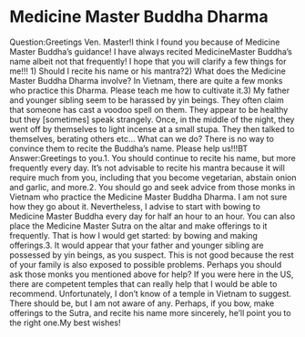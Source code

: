 # Medicine Master Buddha Dharma

Question:Greetings Ven. Master!I think I found you because of Medicine Master Buddha’s guidance! I have always recited Medicine​Master Buddha’s name albeit not that frequently! I hope that you will clarify a few things for me!!!​      1) Should I recite his name or his mantra?2) What does the Medicine Master Buddha Dharma involve? In Vietnam, there are quite a few monks who practice this Dharma. Please teach me how to cultivate it.3) My father and younger sibling seem to be harassed by yin beings. They often claim that someone has cast a voodoo spell on them. They appear to be healthy but they [sometimes] speak strangely. Once, in the middle of the night, they went off by themselves to light incense at a small stupa. They then talked to themselves, berating others etc… What can we do? There is no way to convince them to recite the Buddha’s name. Please help us!!!​BT  Answer:Greetings to you.1. You should continue to recite his name, but more frequently every day. It’s not advisable to recite his mantra because it will require much from you, including that you become vegetarian, abstain onion and garlic, and more.2. You should go and seek advice from those monks in Vietnam who practice the Medicine Master Buddha Dharma. I am not sure how they go about it. Nevertheless, I advise to start with bowing to Medicine Master Buddha every day for half an hour to an hour. You can also place the Medicine Master Sutra on the altar and make offerings to it frequently. That is how I would get started: by bowing and making offerings.3. It would appear that your father and younger sibling are possessed by yin beings, as you suspect. This is not good because the rest of your family is also exposed to possible problems. Perhaps you should ask those monks you mentioned above for help? If you were here in the US, there are competent temples that can really help that I would be able to recommend. Unfortunately, I don’t know of a temple in Vietnam to suggest. There should be, but I am not aware of any. Perhaps, if you bow, make offerings to the Sutra, and recite his name more sincerely, he’ll point you to the right one.​My best wishes!